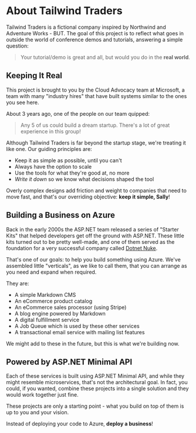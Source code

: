 # About Tailwind Traders

Tailwind Traders is a fictional company inspired by Northwind and Adventure Works - BUT. The goal of this project is to reflect what goes in outside the world of conference demos and tutorials, answering a simple question:

> Your tutorial/demo is great and all, but would you do in the **real world**.

## Keeping It Real

This project is brought to you by the Cloud Advocacy team at Microsoft, a team with many "industry hires" that have built systems similar to the ones you see here. 

About 3 years ago, one of the people on our team quipped:

> Any 5 of us could build a dream startup. There's a lot of great experience in this group!

Although Tailwind Traders is far beyond the startup stage, we're treating it like one. Our guiding principles are:

 - Keep it as simple as possible, until you can't
 - Always have the option to scale
 - Use the tools for what they're good at, no more
 - _Write it down_ so we know what decisions shaped the tool

Overly complex designs add friction and weight to companies that need to move fast, and that's our overriding objective: **keep it simple, Sally**!

## Building a Business on Azure

Back in the early 2000s the ASP.NET team released a series of "Starter Kits" that helped developers get off the ground with ASP.NET. These little kits turned out to be pretty well-made, and one of them served as the foundation for a very successful company called [Dotnet Nuke](https://www.dnnsoftware.com/).

That's one of our goals: to help you build something using Azure. We've assembled little "verticals", as we like to call them, that you can arrange as you need and expand when required.

They are:

 - A simple Markdown CMS
 - An eCommerce product catalog
 - An eCommerce sales processor (using Stripe)
 - A blog engine powered by Markdown
 - A digital fulfillment service
 - A Job Queue which is used by these other services
 - A transactional email service with mailing list features

We might add to these in the future, but this is what we're building now.

## Powered by ASP.NET Minimal API

Each of these services is built using ASP.NET Minimal API, and while they might resemble microservices, that's not the architectural goal. In fact, you could, if you wanted, combine these projects into a single solution and they would work together just fine.

These projects are only a starting point - what you build on top of them is up to you and your vision.

Instead of deploying your code to Azure, **deploy a business**!